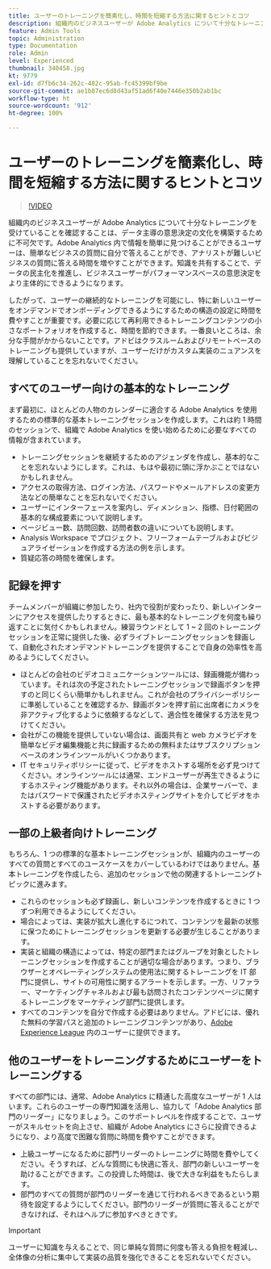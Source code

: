```yaml
---
title: ユーザーのトレーニングを簡素化し、時間を短縮する方法に関するヒントとコツ
description: 組織内のビジネスユーザーが Adobe Analytics について十分なトレーニングを受けていることを確認することは、データ主導の意思決定の文化を構築するために不可欠です。Adobe Analytics 内で情報を簡単に見つけることができるユーザーは、簡単なビジネスの質問に自分で答えることができ、アナリストが難しいビジネスの質問に答える時間を増やすことができます。知識を共有することで、データの民主化を推進し、ビジネスユーザーがパフォーマンスベースの意思決定をより主体的にできるようになります。
feature: Admin Tools
topic: Administration
type: Documentation
role: Admin
level: Experienced
thumbnail: 340458.jpg
kt: 9779
exl-id: d7fb6c34-262c-482c-95ab-fc45399bf9be
source-git-commit: ae1b87ec6d8d43af51ad6f40e7446e350b2ab1bc
workflow-type: ht
source-wordcount: '912'
ht-degree: 100%

---
```


# ユーザーのトレーニングを簡素化し、時間を短縮する方法に関するヒントとコツ

>[!VIDEO](https://video.tv.adobe.com/v/340458/?quality=12&learn=on)

組織内のビジネスユーザーが Adobe Analytics について十分なトレーニングを受けていることを確認することは、データ主導の意思決定の文化を構築するために不可欠です。Adobe Analytics 内で情報を簡単に見つけることができるユーザーは、簡単なビジネスの質問に自分で答えることができ、アナリストが難しいビジネスの質問に答える時間を増やすことができます。知識を共有することで、データの民主化を推進し、ビジネスユーザーがパフォーマンスベースの意思決定をより主体的にできるようになります。

したがって、ユーザーの継続的なトレーニングを可能にし、特に新しいユーザーをオンデマンドでオンボーディングできるようにするための構造の設定に時間を費やすことが重要です。必要に応じて再利用できるトレーニングコンテンツの小さなポートフォリオを作成すると、時間を節約できます。一番良いところは、余分な手間がかからないことです。アドビはクラスルームおよびリモートベースのトレーニングも提供していますが、ユーザーだけがカスタム実装のニュアンスを理解していることを忘れないでください。


## すべてのユーザー向けの基本的なトレーニング

まず最初に、ほとんどの人物のカレンダーに適合する Adobe Analytics を使用するための標準的な基本トレーニングセッションを作成します。これは約 1 時間のセッションで、組織で Adobe Analytics を使い始めるために必要なすべての情報が含まれています。

* トレーニングセッションを継続するためのアジェンダを作成し、基本的なことを忘れないようにします。これは、もはや最初に頭に浮かぶことではないかもしれません。
* アクセスの取得方法、ログイン方法、パスワードやメールアドレスの変更方法などの簡単なことを忘れないでください。
* ユーザーにインターフェースを案内し、ディメンション、指標、日付範囲の基本的な構成要素について説明します。
* ページビュー数、訪問回数、訪問者数の違いについても説明します。
* Analysis Workspace でプロジェクト、フリーフォームテーブルおよびビジュアライゼーションを作成する方法の例を示します。
* 質疑応答の時間を確保します。

## 記録を押す

チームメンバーが組織に参加したり、社内で役割が変わったり、新しいインターンにアクセスを提供したりするときに、最も基本的なトレーニングを何度も繰り返すことに気付くかもしれません。練習ラウンドとして 1 ~ 2 回のトレーニングセッションを正常に提供した後、必ずライブトレーニングセッションを録画して、自動化されたオンデマンドトレーニングを提供することで自身の効率性を高めるようにしてください。

* ほとんどの会社のビデオコミュニケーションツールには、録画機能が備わっています。それは次の予定されたトレーニングセッションで録画ボタンを押すのと同じくらい簡単かもしれません。これが会社のプライバシーポリシーに準拠していることを確認するか、録画ボタンを押す前に出席者にカメラを非アクティブ化するように依頼するなどして、適合性を確保する方法を見つけてください。
* 会社がこの機能を提供していない場合は、画面共有と web カメラビデオを簡単なビデオ編集機能と共に録画するための無料またはサブスクリプションベースのオンラインツールがいくつかあります。
* IT セキュリティポリシーに従って、ビデオをホストする場所を必ず見つけてください。オンラインツールには通常、エンドユーザーが再生できるようにするホスティング機能があります。それ以外の場合は、企業サーバーで、またはパスワードで保護されたビデオホスティングサイトを介してビデオをホストする必要があります。

## 一部の上級者向けトレーニング

もちろん、1 つの標準的な基本トレーニングセッションが、組織内のユーザーのすべての質問とすべてのユースケースをカバーしているわけではありません。基本トレーニングを作成したら、追加のセッションで他の関連するトレーニングトピックに進みます。

* これらのセッションも必ず録画し、新しいコンテンツを作成するときに 1 つずつ利用できるようにしてください。
* 場合によっては、実装が拡大し進化するにつれて、コンテンツを最新の状態に保つためにトレーニングセッションを更新する必要が生じることがあります。
* 実装と組織の構造によっては、特定の部門またはグループを対象としたトレーニングセッションを作成することが適切な場合があります。つまり、ブラウザーとオペレーティングシステムの使用法に関するトレーニングを IT 部門に提供し、サイトの可用性に関するアラートを示します。一方、リファラー、マーケティングチャネルおよび最も訪問されたコンテンツページに関するトレーニングをマーケティング部門に提供します。
* すべてのコンテンツを自分で作成する必要はありません。アドビには、優れた無料の学習パスと追加のトレーニングコンテンツがあり、[Adobe Experience League](https://experienceleague.adobe.com/docs/analytics.html?lang=ja) 内のユーザーに提供できます。



## 他のユーザーをトレーニングするためにユーザーをトレーニングする

すべての部門には、通常、Adobe Analytics に精通した高度なユーザーが 1 人はいます。これらのユーザーの専門知識を活用し、協力して「Adobe Analytics 部門のリーダー」になりましょう。このサポートレベルを作成することで、ユーザーがスキルセットを向上させ、組織が Adobe Analytics にさらに投資できるようになり、より高度で困難な質問に時間を費やすことができます。

* 上級ユーザーになるために部門リーダーのトレーニングに時間を費やしてください。そうすれば、どんな質問にも快適に答え、部門の新しいユーザーを助けることができます。この投資した時間は、後で大きな利益をもたらします。
* 部門のすべての質問が部門のリーダーを通じて行われるべきであるという期待を設定するようにしてください。部門のリーダーが質問に答えることができなければ、それはヘルプに参加すべきときです。

>[!IMPORTANT]
>
>ユーザーに知識を与えることで、同じ単純な質問に何度も答える負担を軽減し、全体像の分析に集中して実装の品質を強化できることを忘れないでください。
